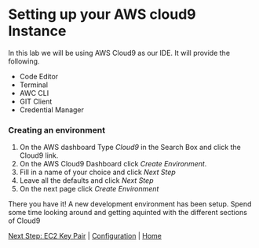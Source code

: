# Setting up your AWS cloud9 Instance

In this lab we will be using AWS Cloud9 as our IDE. It will provide the following.
- Code Editor
- Terminal
- AWC CLI
- GIT Client
- Credential Manager

### Creating an environment
1. On the AWS dashboard Type _Cloud9_ in the Search Box and click the Cloud9 link.
2. On the AWS Cloud9 Dashboard click *Create Environment*.
3. Fill in a name of your choice and click *Next Step*
4. Leave all the defaults and click *Next Step*
5. On the next page click *Create Environment*

There you have it! A new development environment has been setup. Spend some time looking around and getting aquinted with the different sections of Cloud9

[Next Step: EC2 Key Pair](keypair.md) | [Configuration](README.md) | [Home](../README.md)
